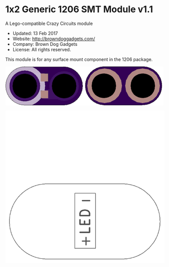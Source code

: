 <!--- start title --->
# 1x2 Generic 1206 SMT Module v1.1
A Lego-compatible Crazy Circuits module

- Updated: 13 Feb 2017
- Website: http://browndoggadgets.com/
- Company: Brown Dog Gadgets
- License: All rights reserved.

<!--- end title --->
This module is for any surface mount component in the 1206 package. 

![Gerber Preview](preview.png)

![Assembly](assembly.png)


